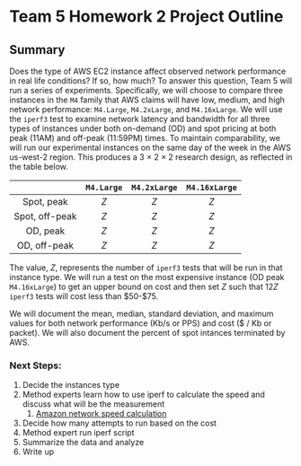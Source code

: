# Team 5 Homework 2 Project Outline

## Summary
Does the type of AWS EC2 instance affect observed network performance in real life conditions? If so, how much?  To answer this question, Team 5 will run a series of experiments.  Specifically, we will choose to compare three instances in the `M4` family that AWS claims will have low, medium, and high network performance: `M4.Large`, `M4.2xLarge`, and `M4.16xLarge`.  We will use the `iperf3` test to examine network latency and bandwidth for all three types of instances under both on-demand (OD) and spot pricing at both peak (11AM) and off-peak (11:59PM) times.  To maintain comparability, we will run our experimental instances on the same day of the week in the AWS us-west-2 region.  This produces a  3 $\times$ 2 $\times$ 2 research design, as reflected in the table below.

|               | `M4.Large`  | `M4.2xLarge`| `M4.16xLarge`|
|:-------------:|:-----------:|:-------------:|:------------:|
| Spot, peak    | $Z$         |  $Z$          | $Z$          |
| Spot, off-peak| $Z$         |  $Z$          | $Z$          |
| OD, peak      | $Z$         |  $Z$          | $Z$          |
| OD, off-peak  | $Z$         |  $Z$          | $Z$          |

The value, $Z$, represents the number of `iperf3` tests that will be run in that instance type.  We will run a test on the most expensive instance (OD peak `M4.16xLarge`) to get an upper bound on cost and then set $Z$ such that $12Z$ `iperf3` tests will cost less than \$50-\$75.

We will document the mean, median, standard deviation, and maximum values for both network performance (Kb/s or PPS) and cost (\$ / Kb or packet).  We will also document the percent of spot intances terminated by AWS.

### Next Steps:
1. Decide the instances type
1. Method experts learn how to use iperf to calculate the speed and discuss what will be the measurement 
    1. [Amazon network speed calculation](https://aws.amazon.com/premiumsupport/knowledge-center/network-throughput-benchmark-linux-ec2/)
1. Decide how many attempts to run based on the cost
1. Method expert run iperf script 
1. Summarize the data and analyze
1. Write up 
